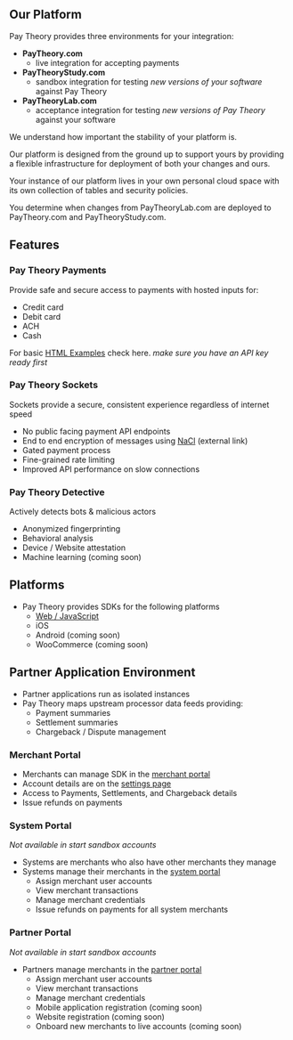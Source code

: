 ## Our Platform

Pay Theory provides three environments for your integration:

- **PayTheory.com**
  - live integration for accepting payments
- **PayTheoryStudy.com**
  - sandbox integration for testing _new versions of your software_ against Pay Theory
- **PayTheoryLab.com**
  - acceptance integration for testing _new versions of Pay Theory_ against your software

We understand how important the stability of your platform is.

Our platform is designed from the ground up to support yours by providing a flexible infrastructure for deployment of both your changes and ours.

Your instance of our platform lives in your own personal cloud space with its own collection of tables and security policies.

You determine when changes from PayTheoryLab.com are deployed to PayTheory.com and PayTheoryStudy.com.

## Features

### Pay Theory Payments

Provide safe and secure access to payments with hosted inputs for:

- Credit card
- Debit card
- ACH
- Cash

For basic [HTML Examples](https://PARTNER_NAME.html.example.STAGE.com/index.html) check here. _make sure you have an API key ready first_


### Pay Theory Sockets

Sockets provide a secure, consistent experience regardless of internet speed

- No public facing payment API endpoints
- End to end encryption of messages using [NaCl](https://nacl.cr.yp.to/) (external link)
- Gated payment process
- Fine-grained rate limiting
- Improved API performance on slow connections


### Pay Theory Detective

Actively detects bots & malicious actors

- Anonymized fingerprinting
- Behavioral analysis
- Device / Website attestation
- Machine learning (coming soon)

## Platforms

-   Pay Theory provides SDKs for the following platforms
    -   [Web / JavaScript](/web)
    -   iOS
    -   Android (coming soon)
    -   WooCommerce (coming soon)


## Partner Application Environment

-  Partner applications run as isolated instances
-  Pay Theory maps upstream processor data feeds providing:
    - Payment summaries
    - Settlement summaries
    - Chargeback / Dispute management

### Merchant Portal
- Merchants can manage SDK in the [merchant portal](https://PARTNER_NAME.merchant.dashboard.STAGE.com)
- Account details are on the [settings page](https://PARTNER_NAME.merchant.dashboard.STAGE.com/settings)
- Access to Payments, Settlements, and Chargeback details
- Issue refunds on payments

### System Portal
_Not available in start sandbox accounts_
- Systems are merchants who also have other merchants they manage
- Systems manage their merchants in the [system portal](https://PARTNER_NAME.system.dashboard.STAGE.com)
    - Assign merchant user accounts
    - View merchant transactions
    - Manage merchant credentials
    - Issue refunds on payments for all system merchants

### Partner Portal
_Not available in start sandbox accounts_
- Partners manage merchants in the [partner portal](https://PARTNER_NAME.partner.dashboard.STAGE.com)
    - Assign merchant user accounts
    - View merchant transactions
    - Manage merchant credentials
    - Mobile application registration (coming soon)
    - Website registration (coming soon)
    - Onboard new merchants to live accounts (coming soon)
